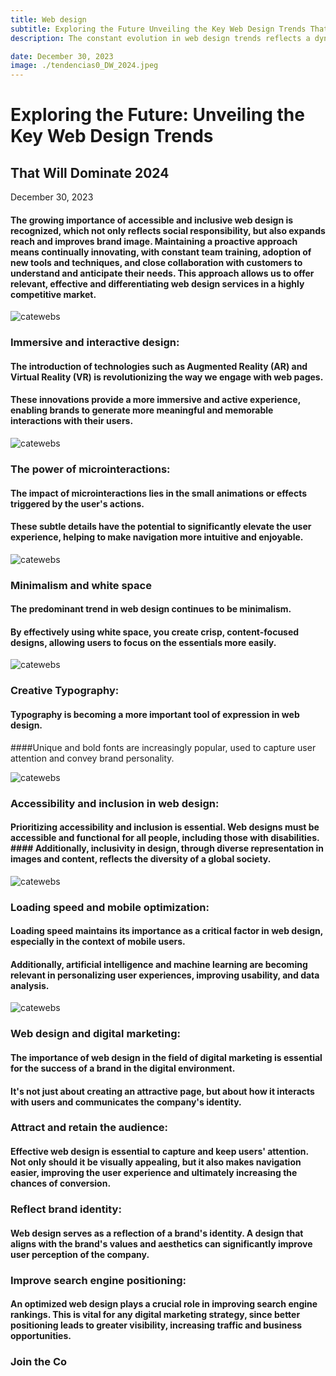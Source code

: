 ```yaml
---
title: Web design 
subtitle: Exploring the Future Unveiling the Key Web Design Trends That Will Dominate 2024
description: The constant evolution in web design trends reflects a dynamic sector, in constant transformation due to technological advances and cultural changes. Users are looking for increasingly attractive, intuitive, accessible and personalized experiences. For digital marketing agencies, adapting to these trends becomes essential for success, requiring being up to date in programming, web development frameworks, SEO, and UX/UI practices.

date: December 30, 2023
image: ./tendencias0_DW_2024.jpeg
---
```


# Exploring the Future: Unveiling the Key Web Design Trends 
## That Will Dominate 2024

December 30, 2023


#### The growing importance of accessible and inclusive web design is recognized, which not only reflects social responsibility, but also expands reach and improves brand image. Maintaining a proactive approach means continually innovating, with constant team training, adoption of new tools and techniques, and close collaboration with customers to understand and anticipate their needs. This approach allows us to offer relevant, effective and differentiating web design services in a highly competitive market.


![catewebs](./tendencias1_DW_2024.jpeg)

### Immersive and interactive design:

#### The introduction of technologies such as Augmented Reality (AR) and Virtual Reality (VR) is revolutionizing the way we engage with web pages.
#### These innovations provide a more immersive and active experience, enabling brands to generate more meaningful and memorable interactions with their users.

![catewebs](./tendencias2_DW_2024.jpeg)

### The power of microinteractions:

#### The impact of microinteractions lies in the small animations or effects triggered by the user's actions.
#### These subtle details have the potential to significantly elevate the user experience, helping to make navigation more intuitive and enjoyable.

![catewebs](./tendencias3_DW_2024.jpeg)

### Minimalism and white space

#### The predominant trend in web design continues to be minimalism.
#### By effectively using white space, you create crisp, content-focused designs, allowing users to focus on the essentials more easily.

![catewebs](./tendencias4_DW_2024.jpeg)

### Creative Typography:

#### Typography is becoming a more important tool of expression in web design.
####Unique and bold fonts are increasingly popular, used to capture user attention and convey brand personality.

![catewebs](./tendencias5_DW_2024.jpeg)


### Accessibility and inclusion in web design:

#### Prioritizing accessibility and inclusion is essential. Web designs must be accessible and functional for all people, including those with disabilities. #### Additionally, inclusivity in design, through diverse representation in images and content, reflects the diversity of a global society.

![catewebs](./tendencias7_DW_2024.jpeg)

### Loading speed and mobile optimization:

#### Loading speed maintains its importance as a critical factor in web design, especially in the context of mobile users.
#### Additionally, artificial intelligence and machine learning are becoming relevant in personalizing user experiences, improving usability, and data analysis.


![catewebs](./tendencias0_DW_2024.jpeg)

### Web design and digital marketing:

#### The importance of web design in the field of digital marketing is essential for the success of a brand in the digital environment.
#### It's not just about creating an attractive page, but about how it interacts with users and communicates the company's identity.

### Attract and retain the audience:
#### Effective web design is essential to capture and keep users' attention. Not only should it be visually appealing, but it also makes navigation easier, improving the user experience and ultimately increasing the chances of conversion.

### Reflect brand identity:
#### Web design serves as a reflection of a brand's identity. A design that aligns with the brand's values and aesthetics can significantly improve user perception of the company.

### Improve search engine positioning:
#### An optimized web design plays a crucial role in improving search engine rankings. This is vital for any digital marketing strategy, since better positioning leads to greater visibility, increasing traffic and business opportunities.


### Join the Co